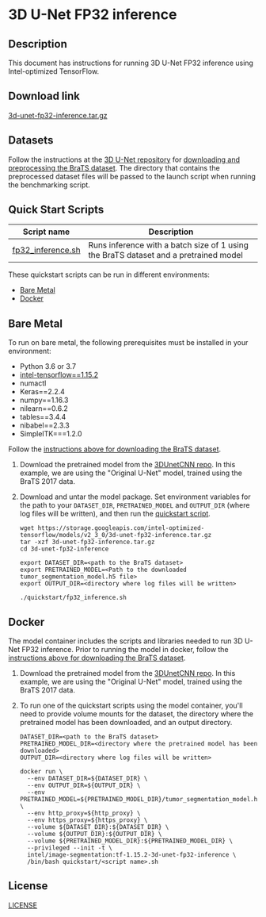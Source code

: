 <!--- 0. Title -->
# 3D U-Net FP32 inference

<!-- 10. Description -->
## Description

This document has instructions for running 3D U-Net FP32 inference using
Intel-optimized TensorFlow.

<!--- 20. Download link -->
## Download link

[3d-unet-fp32-inference.tar.gz](https://storage.googleapis.com/intel-optimized-tensorflow/models/v2_3_0/3d-unet-fp32-inference.tar.gz)

<!--- 30. Datasets -->
## Datasets

Follow the instructions at the [3D U-Net repository](https://github.com/ellisdg/3DUnetCNN)
for [downloading and preprocessing the BraTS dataset](https://github.com/ellisdg/3DUnetCNN/blob/ff5953b3a407ded73a00647f5c2029e9100e23b1/README.md#tutorial-using-brats-data-and-python-3).
The directory that contains the preprocessed dataset files will be passed to
the launch script when running the benchmarking script.

<!--- 40. Quick Start Scripts -->
## Quick Start Scripts

| Script name | Description |
|-------------|-------------|
| [fp32_inference.sh](fp32_inference.sh) | Runs inference with a batch size of 1 using the BraTS dataset and a pretrained model |

These quickstart scripts can be run in different environments:
* [Bare Metal](#bare-metal)
* [Docker](#docker)

<!--- 50. Bare Metal -->
## Bare Metal

To run on bare metal, the following prerequisites must be installed in your environment:
* Python 3.6 or 3.7
* [intel-tensorflow==1.15.2](https://pypi.org/project/intel-tensorflow/1.15.2/)
* numactl
* Keras==2.2.4
* numpy==1.16.3
* nilearn==0.6.2
* tables==3.4.4
* nibabel==2.3.3
* SimpleITK===1.2.0

Follow the [instructions above for downloading the BraTS dataset](#dataset).

1. Download the pretrained model from the
   [3DUnetCNN repo](https://github.com/ellisdg/3DUnetCNN/blob/ff5953b3a407ded73a00647f5c2029e9100e23b1/README.md#pre-trained-models).
   In this example, we are using the "Original U-Net" model, trained using the
   BraTS 2017 data.

2. Download and untar the model package. Set environment variables for the path
   to your `DATASET_DIR`, `PRETRAINED_MODEL` and `OUTPUT_DIR` (where log files
   will be written), and then run the [quickstart script](#quick-start-scripts).

   ```
   wget https://storage.googleapis.com/intel-optimized-tensorflow/models/v2_3_0/3d-unet-fp32-inference.tar.gz
   tar -xzf 3d-unet-fp32-inference.tar.gz
   cd 3d-unet-fp32-inference

   export DATASET_DIR=<path to the BraTS dataset>
   export PRETRAINED_MODEL=<Path to the downloaded tumor_segmentation_model.h5 file>
   export OUTPUT_DIR=<directory where log files will be written>

   ./quickstart/fp32_inference.sh
   ```

<!--- 60. Docker -->
## Docker

The model container includes the scripts and libraries needed to run 
3D U-Net FP32 inference. Prior to running the model in docker,
follow the [instructions above for downloading the BraTS dataset](#dataset).

1. Download the pretrained model from the
   [3DUnetCNN repo](https://github.com/ellisdg/3DUnetCNN/blob/ff5953b3a407ded73a00647f5c2029e9100e23b1/README.md#pre-trained-models).
   In this example, we are using the "Original U-Net" model, trained using the
   BraTS 2017 data.

1. To run one of the quickstart scripts using the model container, you'll need
   to provide volume mounts for the dataset, the directory where the pretrained
   model has been downloaded, and an output directory.

   ```
   DATASET_DIR=<path to the BraTS dataset>
   PRETRAINED_MODEL_DIR=<directory where the pretrained model has been downloaded>
   OUTPUT_DIR=<directory where log files will be written>

   docker run \
     --env DATASET_DIR=${DATASET_DIR} \
     --env OUTPUT_DIR=${OUTPUT_DIR} \
     --env PRETRAINED_MODEL=${PRETRAINED_MODEL_DIR}/tumor_segmentation_model.h5 \
     --env http_proxy=${http_proxy} \
     --env https_proxy=${https_proxy} \
     --volume ${DATASET_DIR}:${DATASET_DIR} \
     --volume ${OUTPUT_DIR}:${OUTPUT_DIR} \
     --volume ${PRETRAINED_MODEL_DIR}:${PRETRAINED_MODEL_DIR} \
     --privileged --init -t \
     intel/image-segmentation:tf-1.15.2-3d-unet-fp32-inference \
     /bin/bash quickstart/<script name>.sh
   ```

<!--- 80. License -->
## License

[LICENSE](/LICENSE)

